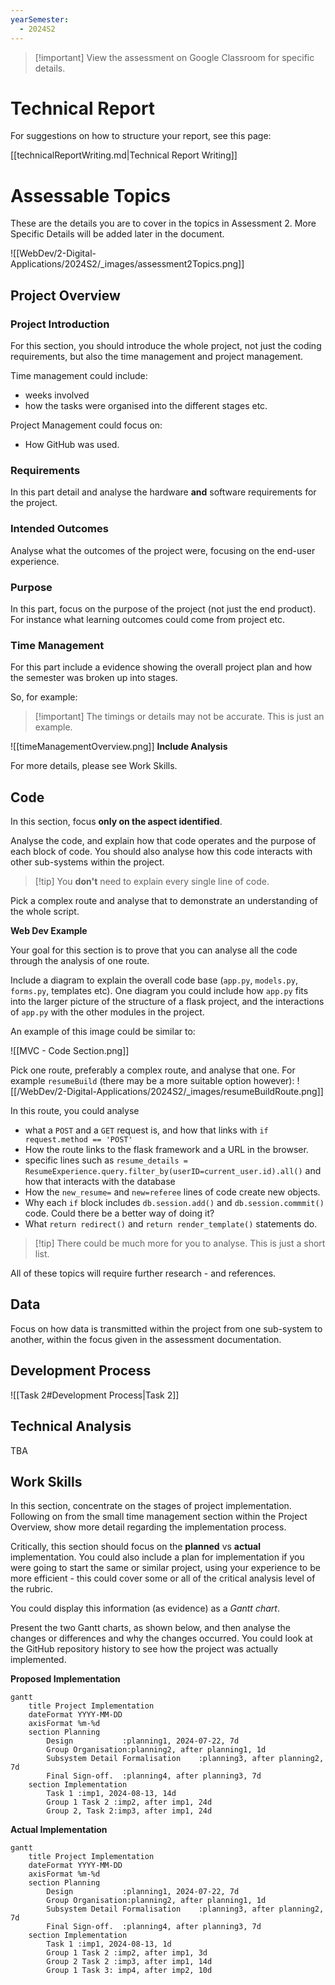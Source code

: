 ```yaml
---
yearSemester:
  - 2024S2
---
```


> [!important] View the assessment on Google Classroom for specific details.

# Technical Report

For suggestions on how to structure your report, see this page:

[[technicalReportWriting.md|Technical Report Writing]]


# Assessable Topics 

These are the details you are to cover in the topics in Assessment 2. More Specific Details will be added later in the document.

![[WebDev/2-Digital-Applications/2024S2/_images/assessment2Topics.png]]

## Project Overview

### Project Introduction

For this section, you should introduce the whole project, not just the coding requirements, but also the time management and project management. 

Time management could include:
- weeks involved
- how the tasks were organised into the different stages etc.

Project Management could focus on:
- How GitHub was used.

### Requirements

In this part detail and analyse the hardware **and** software requirements for the project.

### Intended Outcomes

Analyse what the outcomes of the project were, focusing on the end-user experience.

### Purpose

In this part, focus on the purpose of the project (not just the end product). For instance what learning outcomes could come from project etc.

### Time Management
For this part include a evidence showing the overall project plan and how the semester was broken up into stages.

So, for example:

> [!important] The timings or details may not be accurate. This is just an example.
> 

![[timeManagementOverview.png]]
**Include Analysis**

For more details, please see Work Skills.

## Code

In this section, focus **only on the aspect identified**. 

Analyse the code, and explain how that code operates and the purpose of each block of code. You should also analyse how this code interacts with other sub-systems within the project.

> [!tip] You **don't** need to explain every single line of code.

Pick a complex route and analyse that to demonstrate an understanding of the whole script.

**Web Dev Example**

Your goal for this section is to prove that you can analyse all the code through the analysis of one route.

Include a diagram to explain the overall code base (`app.py`, `models.py`, `forms.py`, templates etc). One diagram you could include how `app.py` fits into the larger picture of the structure of a flask project, and the interactions of `app.py` with the other modules in the project.

An example of this image could be similar to:

![[MVC - Code Section.png]]

Pick one route, preferably a complex route, and analyse that one. For example `resumeBuild` (there may be a more suitable option however):
![[/WebDev/2-Digital-Applications/2024S2/_images/resumeBuildRoute.png]]

In this route, you could analyse
- what a `POST` and a `GET` request is, and how that links with `if request.method == 'POST'`
- How the route links to the flask framework and a URL in the browser.
- specific lines such as `resume_details = ResumeExperience.query.filter_by(userID=current_user.id).all()` and how that interacts with the database
- How the `new_resume=` and `new=referee` lines of code create new objects.
- Why each `if` block includes `db.session.add()` and `db.session.commmit()` code. Could there be a better way of doing it?
- What `return redirect()` and `return render_template()` statements do.

> [!tip] There could be much more for you to analyse. This is just a short list.

All of these topics will require further research - and references.



## Data

Focus on how data is transmitted within the project from one sub-system to another, within the focus given in the assessment documentation.


## Development Process

![[Task 2#Development Process|Task 2]]


## Technical Analysis

TBA

## Work Skills

In this section, concentrate on the stages of project implementation.  Following on from the small time management section within the Project Overview, show more detail regarding the implementation process. 

Critically, this section should focus on the **planned** vs **actual** implementation. You could also include a plan for implementation if you were going to start the same or similar project, using your experience to be more efficient - this could cover some or all of the critical analysis level of the rubric.

You could display this information (as evidence) as a *Gantt chart*. 

Present the two Gantt charts, as shown below, and then analyse the changes or differences and why the changes occurred. You could look at the GitHub repository history to see how the project was actually implemented.

**Proposed Implementation**

```mermaid
gantt
    title Project Implementation
    dateFormat YYYY-MM-DD
    axisFormat %m-%d
    section Planning
        Design           :planning1, 2024-07-22, 7d
        Group Organisation:planning2, after planning1, 1d
        Subsystem Detail Formalisation    :planning3, after planning2, 7d
		Final Sign-off.  :planning4, after planning3, 7d
    section Implementation
        Task 1 :imp1, 2024-08-13, 14d
        Group 1 Task 2 :imp2, after imp1, 24d
        Group 2, Task 2:imp3, after imp1, 24d 
```


**Actual Implementation**

```mermaid
gantt
    title Project Implementation
    dateFormat YYYY-MM-DD
    axisFormat %m-%d
    section Planning
        Design           :planning1, 2024-07-22, 7d
        Group Organisation:planning2, after planning1, 1d
        Subsystem Detail Formalisation    :planning3, after planning2, 7d
		Final Sign-off.  :planning4, after planning3, 7d
    section Implementation
        Task 1 :imp1, 2024-08-13, 1d
        Group 1 Task 2 :imp2, after imp1, 3d
        Group 2 Task 2 :imp3, after imp1, 14d 
        Group 1 Task 3: imp4, after imp2, 10d
```

